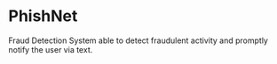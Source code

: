 # PhishNet
Fraud Detection System able to detect fraudulent activity and promptly notify the user via text.
